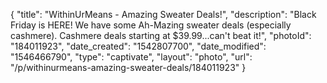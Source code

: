 {
    "title": "WithinUrMeans - Amazing Sweater Deals!",
    "description": "Black Friday is HERE! We have some Ah-Mazing sweater deals (especially cashmere). Cashmere deals starting at $39.99...can't beat it!",
    "photoId": "184011923",
    "date_created": "1542807700",
    "date_modified": "1546466790",
    "type": "captivate",
    "layout": "photo",
    "url": "\/p\/withinurmeans-amazing-sweater-deals\/184011923"
}